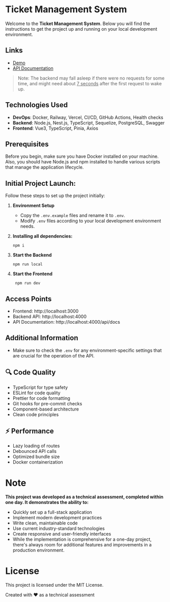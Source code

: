 # Ticket Management System

Welcome to the __Ticket Management System__. Below you will find the instructions to get the project up and running on your local development environment.

## Links
- [Demo](https://kitdev-ticket-management.vercel.app/)
- [API Documentation](https://kitdev-ticket-management.up.railway.app/api/docs)

> Note: The backend may fall asleep if there were no requests for some time, and might need about <ins>7 seconds</ins> after the first request to wake up.

## Technologies Used
- **DevOps**: Docker, Railway, Vercel, CI/CD, GitHub Actions, Health checks
- **Backend**: Node.js, Nest.js, TypeScript, Sequelize, PostgreSQL, Swagger
- **Frontend**: Vue3, TypeScript, Pinia, Axios

## Prerequisites

Before you begin, make sure you have Docker installed on your machine. Also, you should have Node.js and npm installed to handle various scripts that manage the application lifecycle.

## Initial Project Launch:

Follow these steps to set up the project initially:

1. **Environment Setup**
    - Copy the `.env.example` files and rename it to `.env`.
    - Modify `.env` files according to your local development environment needs.

2. **Installing all dependencies:**
   ```
   npm i
   ```

3. **Start the Backend**
   ```
   npm run local
   ```

4. **Start the Frontend**
   ```
    npm run dev
    ```

## Access Points
- Frontend: http://localhost:3000
- Backend API: http://localhost:4000
- API Documentation: http://localhost:4000/api/docs

## Additional Information
- Make sure to check the `.env` for any environment-specific settings that are crucial for the operation of the API.

## 🔍 Code Quality
- TypeScript for type safety
- ESLint for code quality
- Prettier for code formatting
- Git hooks for pre-commit checks
- Component-based architecture
- Clean code principles

## ⚡ Performance
- Lazy loading of routes
- Debounced API calls
- Optimized bundle size
- Docker containerization

# Note
**This project was developed as a technical assessment, completed within one day. It demonstrates the ability to:**
- Quickly set up a full-stack application
- Implement modern development practices
- Write clean, maintainable code
- Use current industry-standard technologies
- Create responsive and user-friendly interfaces
- While the implementation is comprehensive for a one-day project, there's always room for additional features and improvements in a production environment.

# License
This project is licensed under the MIT License.

Created with ❤️ as a technical assessment
